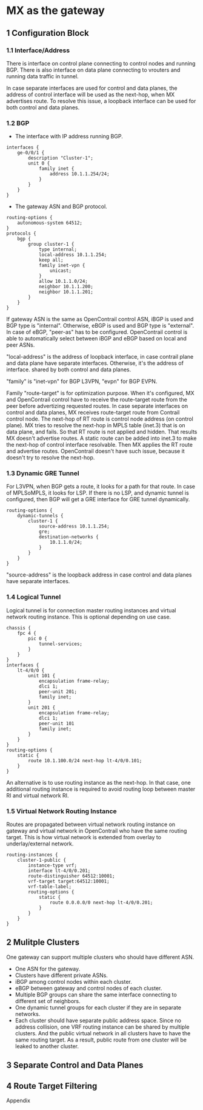 # MX as the gateway

## 1 Configuration Block

### 1.1 Interface/Address
There is interface on control plane connecting to control nodes and running BGP. There is also interface on data plane connecting to vrouters and running data traffic in tunnel.

In case separate interfaces are used for control and data planes, the address of control interface will be used as the next-hop, when MX advertises route. To resolve this issue, a loopback interface can be used for both control and data planes.

### 1.2 BGP

* The interface with IP address running BGP.
```
interfaces {
    ge-0/0/1 {
        description "Cluster-1";
        unit 0 {
            family inet {
                address 10.1.1.254/24;
            }
        }
    }
}
```

* The gateway ASN and BGP protocol.
```
routing-options {
    autonomous-system 64512;
}
protocols {
    bgp {
        group cluster-1 {
            type internal;
            local-address 10.1.1.254;
            keep all;
            family inet-vpn {
                unicast;
            }
            allow 10.1.1.0/24;
            neighbor 10.1.1.200;
            neighbor 10.1.1.201;
        }
    }
}
```
If gateway ASN is the same as OpenContrail control ASN, iBGP is used and BGP type is "internal". Otherwise, eBGP is used and BGP type is "external". In case of eBGP, "peer-as" has to be configured. OpenContrail control is able to automatically select between iBGP and eBGP based on local and peer ASNs.

"local-address" is the address of loopback interface, in case contrail plane and data plane have separate interfaces. Otherwise, it's the address of interface. shared by both control and data planes.

"family" is "inet-vpn" for BGP L3VPN, "evpn" for BGP EVPN.

Family "route-target" is for optimization purpose. When it's configured, MX and OpenContrail control have to receive the route-target route from the peer before advertizing requested routes. In case separate interfaces on control and data planes, MX receives route-target route from Contrail control node. The next-hop of RT route is control node address (on control plane). MX tries to resolve the next-hop in MPLS table (inet.3) that is on data plane, and fails. So that RT route is not applied and hidden. That results MX doesn't advertise routes. A static route can be added into inet.3 to make the next-hop of control interface resolvable. Then MX applies the RT route and advertise routes. OpenContrail doesn't have such issue, because it doesn't try to resolve the next-hop.


### 1.3 Dynamic GRE Tunnel
For L3VPN, when BGP gets a route, it looks for a path for that route. In case of MPLSoMPLS, it looks for LSP. If there is no LSP, and dynamic tunnel is configured, then BGP will get a GRE interface for GRE tunnel dynamically.
```
routing-options {
    dynamic-tunnels {
        cluster-1 {
            source-address 10.1.1.254;
            gre;
            destination-networks {
                10.1.1.0/24;
            }
        }
    }
}
```
"source-address" is the loopback address in case control and data planes have separate interfaces.


### 1.4 Logical Tunnel
Logical tunnel is for connection master routing instances and virtual network routing instance. This is optional depending on use case.
```
chassis {
    fpc 4 {
        pic 0 {
            tunnel-services;
        }
    }
}
interfaces {
    lt-4/0/0 {
        unit 101 {
            encapsulation frame-relay;
            dlci 1;
            peer-unit 201;
            family inet;
        }
        unit 201 {
            encapsulation frame-relay;
            dlci 1;
            peer-unit 101
            family inet;
        }
    }
}
routing-options {
    static {                            
        route 10.1.100.0/24 next-hop lt-4/0/0.101;
    }
}
```
An alternative is to use routing instance as the next-hop. In that case, one additional routing instance is required to avoid routing loop between master RI and virtual network RI.


### 1.5 Virtual Network Routing Instance
Routes are propagated between virtual network routing instance on gateway and virtual network in OpenContrail who have the same routing target. This is how virtual network is extended from overlay to underlay/external network.
```
routing-instances {
    cluster-1-public {
        instance-type vrf;
        interface lt-4/0/0.201;
        route-distinguisher 64512:10001;
        vrf-target target:64512:10001;
        vrf-table-label;
        routing-options {
            static {
                route 0.0.0.0/0 next-hop lt-4/0/0.201;
            }
        }
    }
}
```


## 2 Mulitple Clusters
One gateway can support multiple clusters who should have different ASN.

* One ASN for the gateway.
* Clusters have different private ASNs.
* iBGP among control nodes within each cluster.
* eBGP between gateway and control nodes of each cluster.
* Multiple BGP groups can share the same interface connecting to different set of neighbors.
* One dynamic tunnel groups for each cluster if they are in separate networks.
* Each cluster should have separate public address space. Since no address collision, one VRF routing instance can be shared by multiple clusters. And the public virtual network in all clusters have to have the same routing target. As a result, public route from one cluster will be leaked to another cluster.
 

## 3 Separate Control and Data Planes


## 4 Route Target Filtering


Appendix

